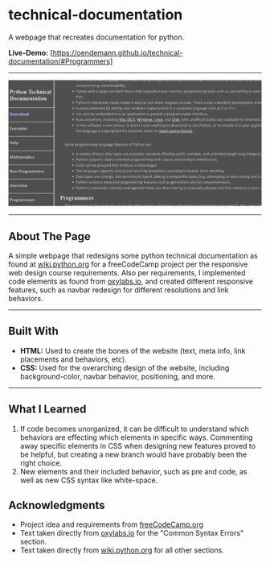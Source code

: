 # technical-documentation

A webpage that recreates documentation for python.

**Live-Demo:** [https://oendemann.github.io/technical-documentation/#Programmers]

---

![technical-documentation screenshot](image.png)

---

## About The Page 

A simple webpage that redesigns some python technical documentation as found at [wiki.python.org](https://wiki.python.org/moin/BeginnersGuide) for a freeCodeCamp project per the responsive web design course requirements. Also per requirements, I implemented code elements as found from [oxylabs.io](https://oxylabs.io/blog/python-syntax-errors), and created different responsive features, such as navbar redesign for different resolutions and link behaviors.

---

## Built With

* **HTML:** Used to create the bones of the website (text, meta info, link placements and behaviors, etc).
* **CSS:** Used for the overarching design of the website, including background-color, navbar behavior, positioning, and more.

---

## What I Learned

1. If code becomes unorganized, it can be difficult to understand which behaviors are effecting which elements in specific ways. Commenting away specific elements in CSS when designing new features proved to be helpful, but creating a new branch would have probably been the right choice.
2. New elements and their included behavior, such as pre and code, as well as new CSS syntax like white-space.

## Acknowledgments

* Project idea and requirements from [freeCodeCamp.org](https://www.freecodecamp.org/)
* Text taken directly from [oxylabs.io](https://oxylabs.io/blog/python-syntax-errors) for the "Common Syntax Errors" section.
* Text taken directly from [wiki.python.org](https://wiki.python.org/moin/BeginnersGuide) for all other sections.